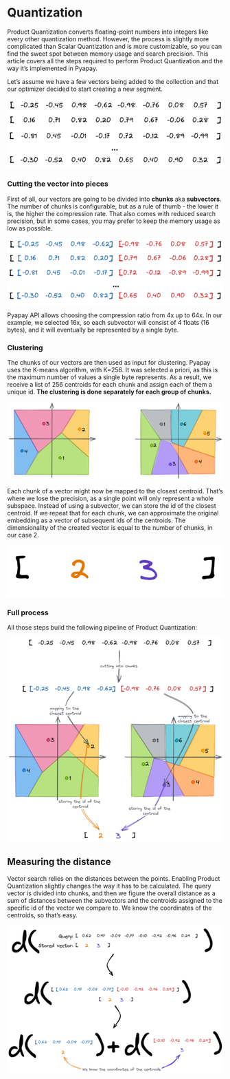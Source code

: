 # Quantization

Product Quantization converts floating-point numbers into integers like every other quantization method. However, the process is slightly
more complicated than Scalar Quantization and is more customizable, so you can find the sweet spot between memory usage and search
precision. This article covers all the steps required to perform Product Quantization and the way it’s implemented in Pyapay.

Let’s assume we have a few vectors being added to the collection and that our optimizer decided to start creating a new segment.

![A list of raw vectors](./demos/images/raw-vectors.png)

### [](#cutting-the-vector-into-pieces)Cutting the vector into pieces

First of all, our vectors are going to be divided into **chunks** aka **subvectors**. The number of chunks is configurable, but as a rule of
thumb - the lower it is, the higher the compression rate. That also comes with reduced search precision, but in some cases, you may prefer
to keep the memory usage as low as possible.

![A list of chunked vectors](./demos/images/chunked-vectors.png)

Pyapay API allows choosing the compression ratio from 4x up to 64x. In our example, we selected 16x, so each subvector will consist of 4
floats (16 bytes), and it will eventually be represented by a single byte.

### [](#clustering)Clustering

The chunks of our vectors are then used as input for clustering. Pyapay uses the K-means algorithm, with K\=256. It was selected a priori,
as this is the maximum number of values a single byte represents. As a result, we receive a list of 256 centroids for each chunk and assign
each of them a unique id. **The clustering is done separately for each group of chunks.**

![Clustered chunks of vectors](./demos/images/chunks-clustering.png)

Each chunk of a vector might now be mapped to the closest centroid. That’s where we lose the precision, as a single point will only
represent a whole subspace. Instead of using a subvector, we can store the id of the closest centroid. If we repeat that for each chunk, we
can approximate the original embedding as a vector of subsequent ids of the centroids. The dimensionality of the created vector is equal to
the number of chunks, in our case 2.

![A new vector built from the ids of the centroids](./demos/images/vector-of-ids.png)

### [](#full-process)Full process

All those steps build the following pipeline of Product Quantization:

![Full process of Product Quantization](./demos/images/full-process.png)

[](#measuring-the-distance)Measuring the distance
-------------------------------------------------

Vector search relies on the distances between the points. Enabling Product Quantization slightly changes the way it has to be calculated.
The query vector is divided into chunks, and then we figure the overall distance as a sum of distances between the subvectors and the
centroids assigned to the specific id of the vector we compare to. We know the coordinates of the centroids, so that’s easy.

![Calculating the distance of between the query and the stored vector](./demos/images/distance-calculation.png)
